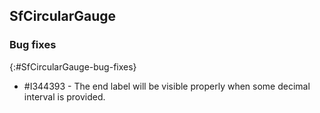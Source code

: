 ## SfCircularGauge

### Bug fixes
{:#SfCircularGauge-bug-fixes} 

* \#I344393 - The end label will be visible properly when some decimal interval is provided.
